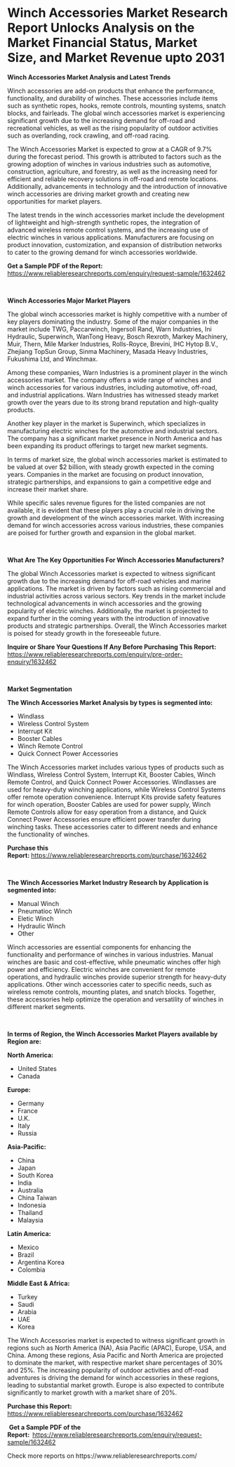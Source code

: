 <p><h1>Winch Accessories Market Research Report Unlocks Analysis on the Market Financial Status, Market Size, and Market Revenue upto 2031</h1></p><p><strong>Winch Accessories Market Analysis and Latest Trends</strong></p>
<p><p>Winch accessories are add-on products that enhance the performance, functionality, and durability of winches. These accessories include items such as synthetic ropes, hooks, remote controls, mounting systems, snatch blocks, and fairleads. The global winch accessories market is experiencing significant growth due to the increasing demand for off-road and recreational vehicles, as well as the rising popularity of outdoor activities such as overlanding, rock crawling, and off-road racing.</p><p>The Winch Accessories Market is expected to grow at a CAGR of 9.7% during the forecast period. This growth is attributed to factors such as the growing adoption of winches in various industries such as automotive, construction, agriculture, and forestry, as well as the increasing need for efficient and reliable recovery solutions in off-road and remote locations. Additionally, advancements in technology and the introduction of innovative winch accessories are driving market growth and creating new opportunities for market players.</p><p>The latest trends in the winch accessories market include the development of lightweight and high-strength synthetic ropes, the integration of advanced wireless remote control systems, and the increasing use of electric winches in various applications. Manufacturers are focusing on product innovation, customization, and expansion of distribution networks to cater to the growing demand for winch accessories worldwide.</p></p>
<p><strong>Get a Sample PDF of the Report:&nbsp;</strong> <a href="https://www.reliableresearchreports.com/enquiry/request-sample/1632462">https://www.reliableresearchreports.com/enquiry/request-sample/1632462</a></p>
<p>&nbsp;</p>
<p><strong>Winch Accessories Major Market Players</strong></p>
<p><p>The global winch accessories market is highly competitive with a number of key players dominating the industry. Some of the major companies in the market include TWG, Paccarwinch, Ingersoll Rand, Warn Industries, Ini Hydraulic, Superwinch, WanTong Heavy, Bosch Rexroth, Markey Machinery, Muir, Thern, Mile Marker Industries, Rolls-Royce, Brevini, IHC Hytop B.V., Zhejiang TopSun Group, Sinma Machinery, Masada Heavy Industries, Fukushima Ltd, and Winchmax.</p><p>Among these companies, Warn Industries is a prominent player in the winch accessories market. The company offers a wide range of winches and winch accessories for various industries, including automotive, off-road, and industrial applications. Warn Industries has witnessed steady market growth over the years due to its strong brand reputation and high-quality products.</p><p>Another key player in the market is Superwinch, which specializes in manufacturing electric winches for the automotive and industrial sectors. The company has a significant market presence in North America and has been expanding its product offerings to target new market segments.</p><p>In terms of market size, the global winch accessories market is estimated to be valued at over $2 billion, with steady growth expected in the coming years. Companies in the market are focusing on product innovation, strategic partnerships, and expansions to gain a competitive edge and increase their market share.</p><p>While specific sales revenue figures for the listed companies are not available, it is evident that these players play a crucial role in driving the growth and development of the winch accessories market. With increasing demand for winch accessories across various industries, these companies are poised for further growth and expansion in the global market.</p></p>
<p>&nbsp;</p>
<p><strong>What Are The Key Opportunities For Winch Accessories Manufacturers?</strong></p>
<p><p>The global Winch Accessories market is expected to witness significant growth due to the increasing demand for off-road vehicles and marine applications. The market is driven by factors such as rising commercial and industrial activities across various sectors. Key trends in the market include technological advancements in winch accessories and the growing popularity of electric winches. Additionally, the market is projected to expand further in the coming years with the introduction of innovative products and strategic partnerships. Overall, the Winch Accessories market is poised for steady growth in the foreseeable future.</p></p>
<p><strong>Inquire or Share Your Questions If Any Before Purchasing This Report:</strong> <a href="https://www.reliableresearchreports.com/enquiry/pre-order-enquiry/1632462">https://www.reliableresearchreports.com/enquiry/pre-order-enquiry/1632462</a></p>
<p>&nbsp;</p>
<p><strong>Market Segmentation</strong></p>
<p><strong>The Winch Accessories Market Analysis by types is segmented into:</strong></p>
<p><ul><li>Windlass</li><li>Wireless Control System</li><li>Interrupt Kit</li><li>Booster Cables</li><li>Winch Remote Control</li><li>Quick Connect Power Accessories</li></ul></p>
<p><p>The Winch Accessories market includes various types of products such as Windlass, Wireless Control System, Interrupt Kit, Booster Cables, Winch Remote Control, and Quick Connect Power Accessories. Windlasses are used for heavy-duty winching applications, while Wireless Control Systems offer remote operation convenience. Interrupt Kits provide safety features for winch operation, Booster Cables are used for power supply, Winch Remote Controls allow for easy operation from a distance, and Quick Connect Power Accessories ensure efficient power transfer during winching tasks. These accessories cater to different needs and enhance the functionality of winches.</p></p>
<p><strong>Purchase this Report:&nbsp;</strong><a href="https://www.reliableresearchreports.com/purchase/1632462">https://www.reliableresearchreports.com/purchase/1632462</a></p>
<p>&nbsp;</p>
<p><strong>The Winch Accessories Market Industry Research by Application is segmented into:</strong></p>
<p><ul><li>Manual Winch</li><li>Pneumatioc Winch</li><li>Eletic Winch</li><li>Hydraulic Winch</li><li>Other</li></ul></p>
<p><p>Winch accessories are essential components for enhancing the functionality and performance of winches in various industries. Manual winches are basic and cost-effective, while pneumatic winches offer high power and efficiency. Electric winches are convenient for remote operations, and hydraulic winches provide superior strength for heavy-duty applications. Other winch accessories cater to specific needs, such as wireless remote controls, mounting plates, and snatch blocks. Together, these accessories help optimize the operation and versatility of winches in different market segments.</p></p>
<p>&nbsp;</p>
<p><strong>In terms of Region, the Winch Accessories Market Players available by Region are:</strong></p>
<p>
    <p> <strong> North America: </strong>
        <ul>
            <li>United States</li>
            <li>Canada</li>
        </ul>
        </p> 
    <p> <strong> Europe: </strong>
        <ul>
            <li>Germany</li>
            <li>France</li>
            <li>U.K.</li>
            <li>Italy</li>
            <li>Russia</li>
        </ul>
        </p> 
    <p> <strong> Asia-Pacific: </strong>
        <ul>
            <li>China</li>
            <li>Japan</li>
            <li>South Korea</li>
            <li>India</li>
            <li>Australia</li>
            <li>China Taiwan</li>
            <li>Indonesia</li>
            <li>Thailand</li>
            <li>Malaysia</li>
        </ul>
        </p> 
    <p> <strong> Latin America: </strong>
        <ul>
            <li>Mexico</li>
            <li>Brazil</li>
            <li>Argentina Korea</li>
            <li>Colombia</li>
        </ul>
        </p> 
    <p> <strong> Middle East & Africa: </strong>
        <ul>
            <li>Turkey</li>
            <li>Saudi</li>
            <li>Arabia</li>
            <li>UAE</li>
            <li>Korea</li>
        </ul>
    </p>
    </p>
<p><p>The Winch Accessories market is expected to witness significant growth in regions such as North America (NA), Asia Pacific (APAC), Europe, USA, and China. Among these regions, Asia Pacific and North America are projected to dominate the market, with respective market share percentages of 30% and 25%. The increasing popularity of outdoor activities and off-road adventures is driving the demand for winch accessories in these regions, leading to substantial market growth. Europe is also expected to contribute significantly to market growth with a market share of 20%.</p></p>
<p><strong>Purchase this Report: </strong><a href="https://www.reliableresearchreports.com/purchase/1632462">https://www.reliableresearchreports.com/purchase/1632462</a></p>
<p>&nbsp;<strong>Get a Sample PDF of the Report:&nbsp;&nbsp;</strong><a href="https://www.reliableresearchreports.com/enquiry/request-sample/1632462">https://www.reliableresearchreports.com/enquiry/request-sample/1632462</a></p>
<p><strong></strong></p>
<p>Check more reports on https://www.reliableresearchreports.com/</p>